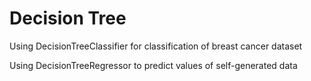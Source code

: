 # Decision Tree

Using DecisionTreeClassifier for classification of  breast cancer dataset

Using DecisionTreeRegressor to predict values of self-generated data
